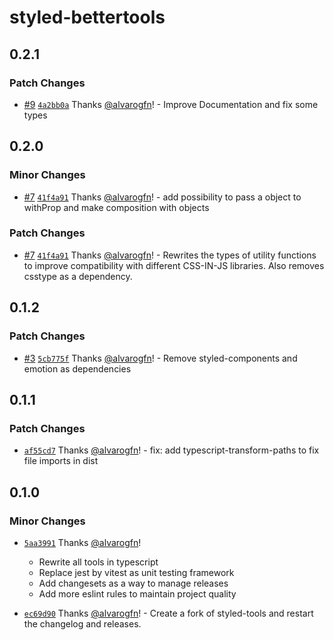 # styled-bettertools

## 0.2.1

### Patch Changes

- [#9](https://github.com/alvarogfn/styled-bettertools/pull/9) [`4a2bb0a`](https://github.com/alvarogfn/styled-bettertools/commit/4a2bb0ae271b3ded7e25899ecf3e20a1c30bb73f) Thanks [@alvarogfn](https://github.com/alvarogfn)! - Improve Documentation and fix some types

## 0.2.0

### Minor Changes

- [#7](https://github.com/alvarogfn/styled-bettertools/pull/7) [`41f4a91`](https://github.com/alvarogfn/styled-bettertools/commit/41f4a9108b3bf9a95b0e34b23b5100181e00b371) Thanks [@alvarogfn](https://github.com/alvarogfn)! - add possibility to pass a object to withProp and make composition with objects

### Patch Changes

- [#7](https://github.com/alvarogfn/styled-bettertools/pull/7) [`41f4a91`](https://github.com/alvarogfn/styled-bettertools/commit/41f4a9108b3bf9a95b0e34b23b5100181e00b371) Thanks [@alvarogfn](https://github.com/alvarogfn)! - Rewrites the types of utility functions to improve compatibility with different CSS-IN-JS libraries. Also removes csstype as a dependency.

## 0.1.2

### Patch Changes

- [#3](https://github.com/alvarogfn/styled-bettertools/pull/3) [`5cb775f`](https://github.com/alvarogfn/styled-bettertools/commit/5cb775f102ba8c2d80140f8114c9c9c68433aef0) Thanks [@alvarogfn](https://github.com/alvarogfn)! - Remove styled-components and emotion as dependencies

## 0.1.1

### Patch Changes

- [`af55cd7`](https://github.com/alvarogfn/styled-bettertools/commit/af55cd70715ff4b3017bf03ff004123cbafc65e2) Thanks [@alvarogfn](https://github.com/alvarogfn)! - fix: add typescript-transform-paths to fix file imports in dist

## 0.1.0

### Minor Changes

- [`5aa3991`](https://github.com/alvarogfn/styled-bettertools/commit/5aa39913c4fefb6c45451a4ddb2b4dcc4b38ec49)
  Thanks [@alvarogfn](https://github.com/alvarogfn)!

  - Rewrite all tools in typescript
  - Replace jest by vitest as unit testing framework
  - Add changesets as a way to manage releases
  - Add more eslint rules to maintain project quality

- [`ec69d90`](https://github.com/alvarogfn/styled-bettertools/commit/ec69d9009b8064d5229f1d9d61f33729485d176f) Thanks [@alvarogfn](https://github.com/alvarogfn)! - Create a fork of styled-tools and restart the changelog and releases.
